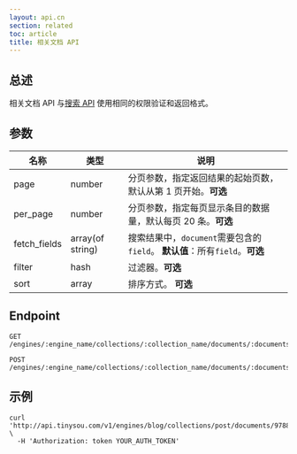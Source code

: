 ```yaml
---
layout: api.cn
section: related
toc: article
title: 相关文档 API
---
```


## 总述

相关文档 API 与[搜索 API][search-api] 使用相同的权限验证和返回格式。

## 参数

| 名称    | 类型    | 说明 |
| ------ | ------ | ------------------------------------------------------ |
| page   | number | 分页参数，指定返回结果的起始页数，默认从第 1 页开始。**可选** |
| per_page   | number | 分页参数，指定每页显示条目的数据量，默认每页 20 条。**可选** |
| fetch_fields   | array(of string) | 搜索结果中，`document`需要包含的`field`。 **默认值**：所有`field`。**可选** |
| filter | hash | 过滤器。**可选** |
| sort   | array | 排序方式。 **可选** |

## Endpoint

```
GET /engines/:engine_name/collections/:collection_name/documents/:documents_id/related
```

```
POST /engines/:engine_name/collections/:collection_name/documents/:documents_id/related
```

## 示例

```
curl 'http://api.tinysou.com/v1/engines/blog/collections/post/documents/97889abb211b29fac05b04162c935319/related \
  -H 'Authorization: token YOUR_AUTH_TOKEN'
```

[search-api]:/v1/searching.html
